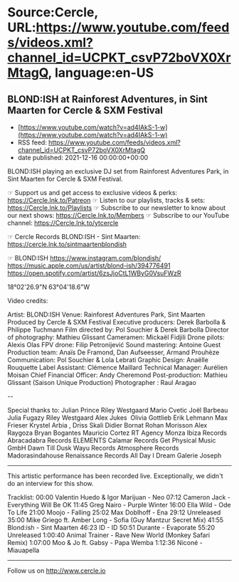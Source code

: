 # Source:Cercle, URL:https://www.youtube.com/feeds/videos.xml?channel_id=UCPKT_csvP72boVX0XrMtagQ, language:en-US

## BLOND:ISH at Rainforest Adventures, in Sint Maarten for Cercle & SXM Festival
 - [https://www.youtube.com/watch?v=ad4IAkS-1-w](https://www.youtube.com/watch?v=ad4IAkS-1-w)
 - RSS feed: https://www.youtube.com/feeds/videos.xml?channel_id=UCPKT_csvP72boVX0XrMtagQ
 - date published: 2021-12-16 00:00:00+00:00

BLOND:ISH playing an exclusive DJ set from Rainforest Adventures Park, in Sint Maarten for Cercle & SXM Festival.

☞ Support us and get access to exclusive videos & perks: https://Cercle.lnk.to/Patreon
☞ Listen to our playlists, tracks & sets: https://Cercle.lnk.to/Playlists
☞ Subscribe to our newsletter to know about our next shows: https://Cercle.lnk.to/Members
☞ Subscribe to our YouTube channel: https://Cercle.lnk.to/ytcercle

☞ Cercle Records 
BLOND:ISH - Sint Maarten: https://cercle.lnk.to/sintmaartenblondish

☞  BLOND:ISH
https://www.instagram.com/blondish/
https://music.apple.com/us/artist/blond-ish/394776491
https://open.spotify.com/artist/6zsJjoCtL1WByG0VsuFWzR

18°02'26.9"N 63°04'18.6"W

Video credits:

Artist: BLOND:ISH
Venue: Rainforest Adventures Park, Sint Maarten
Produced by Cercle & SXM Festival
Executive producers: Derek Barbolla & Philippe Tuchmann
Film directed by: Pol Souchier & Derek Barbolla
Director of photography:  Mathieu Glissant
Cameramen: Mickaël Fidjili
Drone pilots: Alexis Olas
FPV drone: Filip Petronijević
Sound mastering: Antoine Guest 
Production team: Anaïs De Framond, Dan Aufseesser, Armand Prouhèze
Communication: Pol Souchier & Lola Lebrati
Graphic Design: Anaëlle Rouquette
Label Assistant: Clémence Maillard
Technical Manager: Aurélien Moisan
Chief Financial Officer: Andy Cheremond
Post-production: Mathieu Glissant (Saison Unique Production)
Photographer : Raul Aragao

--

Special thanks to:
Julian Prince
Riley Westgaard
Mario Cvetic
Joël Barbeau
Julia Fugazy
Riley Westgaard
Alex Jukes 
Olivia Gottlieb
Erik Lehmann
Max Frieser 
Krystel Arbia ,
Driss Skali 
Didier Bornat 
Rohan Morisson
Alex Raygoza
Bryan Bogantes
Mauricio Cortez
RT Agency
Monza Ibiza Records
Abracadabra Records
ELEMENTS
Calamar Records
Get Physical Music GmbH
Dawn Till Dusk
Wayu Records
Atmosphere Records
Madorasindahouse
Renaissance Records
All Day I Dream
Galerie Joseph

______

This artistic performance has been recorded live. Exceptionally, we didn't do an interview for this show.

Tracklist: 
00:00 Valentin Huedo & Igor Marijuan - Neo 
07:12 Cameron Jack - Everything Will Be OK
11:45 Greg Nairo - Purple Winter
16:00 Ella Wild - Ode To Life 
21:00 Moojo - Falling 
25:02 Max Doblhoff - Ena
29:12 Unreleased
35:00 Mike Griego ft. Amber Long - Sofia (Guy Mantzur Secret Mix)
41:55 Blond:ish - Sint Maarten
46:23 ID - ID
50:51 Durante - Evaporate
55:20 Unreleased
1:00:40 Animal Trainer - Rave New World (Monkey Safari Remix)
1:07:00 Moo & Jo ft. Gabsy - Papa Wemba
1:12:36 Niconé - Miauapella

______

Follow us on http://www.cercle.io

